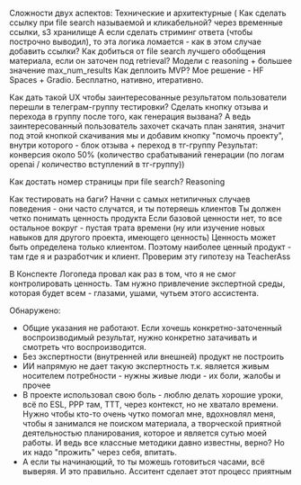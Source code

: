 Сложности двух аспектов:
Технические и архитектурные (
Как сделать ссылку при file search называемой и кликабельной? через временные ссылки, s3 хранилище
А если сделать стриминг ответа (чтобы построчно выводил), то эта логика ломается - как в этом случае добавить ссылки?
Как добиться от file search лучшего обобщения материала, если он заточен под retrieval? Модели с reasoning + большее значение max_num_results
Как деплоить MVP? Мое решение - HF Spaces + Gradio. Бесплатно, нативно, итеративно.

Как дать такой UX чтобы заинтересованные результатом пользователи перешли в телеграм-группу тестировки? Сделать кнопку отзыва и перехода в группу после того, как генерация вызвана? 
А ведь заинтересованный пользователь захочет скачать план занятия, значит под этой кнопкой скачивания мы и добавим кнопку "помочь проекту", внутри которого - блок отзыва + переход в тг-группу
Результат: конверсия около 50% (количество срабатываний генерации (по логам openai / количество вступлений в тг-группу))


Как достать номер страницы при file search? Reasoning

Как тестировать на баги? Начни с самых нетипичных случаев поведения - они часто случатся, и ты потеряешь клиентов
Ты должен четко понимать ценность продукта
Если базовой ценности нет, то все остальное вокруг - пустая трата времени (ну или изучение новых навыков для другого проекта, имеющего ценность)
Ценность может быть определена только клиентом.
Поэтому наиболее ценный продукт - там где я и разработчик и клиент.
Проверим эту гипотезу на TeacherAss


В Конспекте Логопеда провал как раз в том, что я не смог контролировать ценность. Там нужно привлечение экспертной среды, которая будет всем - глазами, ушами, чутьем этого ассистента.

Обнаружено:
- Общие указания не работают. Если хочешь конкретно-заточенный воспроизводимый результат, нужно конкретно затачивать и смотреть что воспроизводится.
- Без экспертности (внутренней или внешней) продукт не построить
- ИИ напрямую не дает такую экспертность т.к. является живым носителем потребности - нужны живые люди - их боли, жалобы и прочее
- В проекте использовал свою боль - люблю делать хорошие уроки, всё по ESL, PPP там, TTT, через контекст, но не хватало времени.
Нужно чтобы кто-то очень чутко помогал мне, вдохновлял меня, чтобы я занимался не поиском материала, а творческой приятной деятельностью планирования,
которое и является сутью моей работы. 
И ведь все классные методики давно известны, верно? Но их надо "прожить" через себя, впитать.
- А если ты начинающий, то ты можешь готовиться часами, всё выверяя. И это правильно.
Асситент сделает этот процесс приятным
